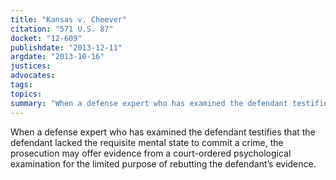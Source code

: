 ```yaml
---
title: "Kansas v. Cheever"
citation: "571 U.S. 87"
docket: "12-609"
publishdate: "2013-12-11"
argdate: "2013-10-16"
justices:
advocates:
tags:
topics:
summary: "When a defense expert who has examined the defendant testifies that the defendant lacked the requisite mental state to commit a crime, the prosecution may offer evidence from a court-ordered psychological examination for the limited purpose of rebutting the defendant’s evidence."
---
```

When a defense expert who has examined the defendant testifies that the defendant lacked the requisite mental state to commit a crime, the prosecution may offer evidence from a court-ordered psychological examination for the limited purpose of rebutting the defendant’s evidence.

